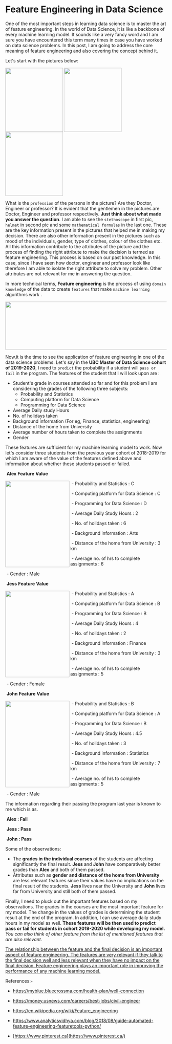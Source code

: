 #  Feature Engineering in Data Science



One of the most important steps in learning data science is to master the art of feature engineering. In the world of Data Science, it is like a backbone of every machine learning model. It sounds like a very fancy word and I am sure you have encountered this term many times in case you have worked on data science problems. In this post, I am going to address the core meaning of feature engineering and also covering the concept behind it.

Let's start with the pictures below:

<img src="https://amank90.github.io/images//doctor.png" width="180" height="200" align="left"/><img src="https://amank90.github.io/images//engineer.png" width="180" height="200" align="middle"/><img src="https://amank90.github.io/images//prof.png" width="180" height = 200 align="middle"/>





What is the `profession` of the persons in the picture? Are they Doctor, Engineer or professor? It is evident that the gentlemen in the pictures are Doctor, Engineer and professor respectively.  **Just think about what made you answer the question**. I am able to see the `stethoscope` in first pic, `helmet` in second pic and some `mathematical formulas` in the last one.  These are the key information present in the pictures that helped me in making my decision.  There are also other information present in the pictures such as mood of the individuals, gender, type of clothes, colour of the clothes etc.  All this information contribute to the attributes of the picture and the process of finding the right attribute to make the decision is termed as feature engineering. This process is based on our past knowledge. In this case, since I have seen how doctor, engineer and professor look like therefore I am able to isolate the right attribute to solve my problem.  Other attributes are not relevant for me in answering the question.

In more technical terms, **Feature engineering**  is the process of using `domain knowledge` of the data to create `features` that make `machine learning` algorithms work .

<img src="https://amank90.github.io/images//feature1.jpg" width="600" height="150" align="middle"/>

Now,it is the time to see the application of feature engineering in one of the data science problems. Let's say in the **UBC Master of Data Science cohort of 2019-2020**, I need to `predict` the probability if a student will `pass or fail` in the program.  The features of the student that I will look upon are :

- Student's grade in courses attended so far and for this problem I am considering the grades of the following three subjects:
  - Probability and Statistics
  - Computing platform for Data Science
  - Programming for Data Science
- Average Daily study Hours
- No. of holidays taken
- Background information (For eg, Finance, statistics, engineering)
- Distance of the home from University
- Average number of hours taken to complete the assignments
- Gender

These features are sufficient for my machine learning model to work. Now let's consider three students from the previous year cohort of 2018-2019 for which I am aware of the value of the features defined above and information about whether these students passed or failed.



​                     **Alex**								         	**Feature**																	**Value**

​		- Probability and Statistics										:		C <img src="https://amank90.github.io/images//student1.jpg" width="200" height="270" align="left"/>

​		-  Computing platform for Data Science				:		C

​		-  Programming for Data Science							:		D			

​		-  Average Daily Study Hours						  	 	 	:		2	 	

​		-  No. of holidays taken											:		 6

​		-  Background information							   			:	Arts

​		-  Distance of the home from University				:		3 km				

​		-  Average no. of hrs to complete assignments	:		6

​														-  Gender																	 :		Male





​					**Jess**								         	**Feature**																		**Value**

​		- Probability and Statistics										:		A <img src="https://amank90.github.io/images//student2.jpg" width="200" height="270" align="left"/>

​		-  Computing platform for Data Science				:		B

​		-  Programming for Data Science							:		B			

​		-  Average Daily Study Hours						  	 		:		4

​		-  No. of holidays taken											 :		 2

​		-  Background information							   		 	:		Finance

​		-  Distance of the home from University				:		3 km				

​		-  Average no. of hrs to complete assignments	:		5

​														-  Gender																	 :		Female



​					**John**								         	**Feature**																	**Value**

​		- Probability and Statistics										:		B <img src="https://amank90.github.io/images//student3.jpg" width="200" height="270" align="left"/>

​		-  Computing platform for Data Science				:		A

​		-  Programming for Data Science							:		B			

​		-  Average Daily Study Hours						  	 		:		4.5

​		-  No. of holidays taken											:		 3

​		-  Background information							   			:	Statistics

​		-  Distance of the home from University				:		7 km				

​		-  Average no. of hrs to complete assignments	:		5

​														-  Gender																	 :		Male





The information regarding their passing the program last year is known to me which is as.

​																**Alex 	: 		Fail**

​																**Jess      :     Pass**

​																**John     :     Pass**



Some of the observations:

-  The **grades in the individual courses** of the students are affecting significantly the final result. **Jess** and **John** have comparatively better grades than **Alex** and both of them passed.
- Attributes such as **gender and distance of the home from University** are less relevant features since their values have no implications on the final result of the students. **Jess** lives near the University and  **John** lives far from University and still both of them passed. 

Finally, I need to pluck out the important features based on my observations. The grades in the courses are the most important feature for my model. The change in the values of grades is determining the student result at the end of the program. In addition, I can use average daily study hours in my model as well. **These features will be then used to predict pass or fail for students in cohort 2019-2020 while developing my model.**  *You can also think of other feature from the list of mentioned features that are also relevant.*

<u>The relationship between the feature and the final decision is an important aspect of feature engineering. The features are very relevant if they talk to the final decision well and less relevant when they have no impact on the final decision. Feature engineering plays an important role in improving the performance of any machine learning model.</u>



References:-

- https://myblue.bluecrossma.com/health-plan/well-connection

- https://money.usnews.com/careers/best-jobs/civil-engineer

- https://en.wikipedia.org/wiki/Feature_engineering

- https://www.analyticsvidhya.com/blog/2018/08/guide-automated-feature-engineering-featuretools-python/
- [https://www.pinterest.ca](https://www.pinterest.ca/)

